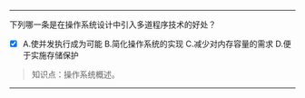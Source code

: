 ---
下列哪一条是在操作系统设计中引入多道程序技术的好处？
- [x] A.使并发执行成为可能 B.简化操作系统的实现 C.减少对内存容量的需求 D.便于实施存储保护

> 知识点：操作系统概述。

---